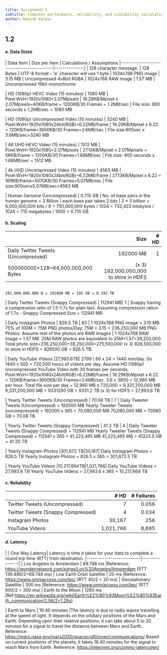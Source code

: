 ```yaml
---
title: Assignment 1
subtitle: Computer performance, reliability, and scalability calculation
author: Manish Kalkar
---
```


## 1.2 

#### a. Data Sizes

| Data Item                                  | Size per Item | Calculations / Assumptions
|--------------------------------------------|--------------:|
| 128 character message.                     | 128 Bytes     | UTF-8 format - 'a' character will use 1 byte
| 1024x768 PNG image                         | 3.15 MB       | Uncompressed 4x8bit RGBA
| 1024x768 RAW image                         | 1.57 MB       | Uncompressed 16bit monochrome

| HD (1080p) HEVC Video (15 minutes)         | 1080 MB       | Pixel:WxH=1920x1080=2.07Mpixels | 19.29KB/Mpixel x 2.07Mpixels=40KB/frame                                                                    = 1200KB/30 Frames = 1.2MB/sec | File size: 900 seconds x 1.2MB/sec = 1080 MB

| HD (1080p) Uncompressed Video (15 minutes) | 3240 MB       | Pixel:WxH=1920x1080x24bit(RGB)=6.22MB/frame | 19.29KB/Mpixel x 6.22 =                                                                        120KB/frame=3600KB/30 Frames=3.6MB/sec | File size:900sec x 3.6MB/sec=3240 MB

| 4K UHD HEVC Video (15 minutes)             | 1512 MB       | Pixel:WxH=1920x1080=2.07Mpixels | 27.13KB/Mpixel x 2.07Mpixels = 56KB/frame                                                                  = 1200KB/30 Frames=1.68MB/sec | File size: 900 seconds x 1.68MB/sec = 1512 MB

| 4k UHD Uncompressed Video (15 minutes)     | 4563 MB       | Pixel:WxH=1920x1080x24bit(RGB)=6.22MB/frame | 27.13KB/Mpixel x 6.22 =                                                                        169KB/frame=5070KB/30 Frames=5.07MB/sec | File size:900secx5.07MB/sec=4563 MB

| Human Genome (Uncompressed)                | 0.715 GB      | No. of base pairs in the human genome = 3 Billion | each base pair takes 2                                                                  bits | 2 * 3 billion = 6,000,000,000 bits / 8 = 750,000,000 bytes / 1024 =                                                                  732,422 kilobytes / 1024 = 715 megabytes / 1000 = 0.715 GB

#### b. Scaling

|                                           | Size     | # HD | 
|-------------------------------------------|---------:|-----:|
| Daily Twitter Tweets (Uncompressed)       | 192000 MB|   1  | Assuming - 128 characters/tweet and UTF-8 format - 'a' character = 1 byte.
                                                                500000000×128=64,000,000,000 Bytes | (x 3) 192,000,000,000 to store in HDFS
                                                                192,000,000,000 B = 192000 MB = 192 GB = 0.192 TB
                                                                
| Daily Twitter Tweets (Snappy Compressed)  | 112941 MB|   1  | Snappy having a compression ratio of 1.5-1.7x for plain text.
                                                                Assuming compression ration of 1.7x - Snappy Compressed Size = 112941 MB
                                                                
| Daily Instagram Photos                    | 826.5 TB |  83  | 1 1024x768 PNG image = 3.15 MB. 75% of 100M = 75M PNG photos/Day.
                                                                75M × 3.15 = 236,250,000 MB PNG Photos. Assume rest of the photos are                                                                       RAW images | 1 1024x768 RAW image = 1.57 MB. 25M RAW photos are equivalent                                                                   to 25M×1.57=39,250,000. Total photo size=236,250,000+39,250,000=275,500,000
                                                                (x 3) 826,500,000 to store in HDFS = 826500 GB = 826.5 TB.
                                                                
| Daily YouTube Videos                      |27,993.6TB| 2799 | 60 x 24 = 1440 min/day. So 1440 x 500 = 720,000 hours of videos per day.
                                                                Assume HD (1080p) Uncompressed YouTube Video with 30 frames per seconds.
                                                                Pixel:WxH=1920x1080x24bit(RGB)=6.22MB/frame | 19.29KB/Mpixel x 6.22 =                                                                       120KB/frame=3600KB/30 Frames=3.6MB/sec. 3.6 x 3600 = 12,960 MB per hour.
                                                                Total file size per day = 12,960 MB x 720,000 = 9,331,200,000 MB
                                                                9,331,200,000 MB = 9331200 GB = 9331.2 TB (x 3) for HDFS = 27,993.6 TB
                                                                
| Yearly Twitter Tweets (Uncompressed)      | 70.08 TB |   7  | Daily Tweeter Tweets (Uncompressed) = 192000 MB
                                                                Yearly Tweeter Tweets (uncompressed) = 192000 x 365 = 70,080,000 MB
                                                                70,080,000 MB = 70080 GB = 70.08 TB
                                                                
| Yearly Twitter Tweets (Snappy Compressed) | 41.2 TB  |   4  | Daily Tweeter Tweets (Snappy Compressed) = 112941 MB
                                                                Yearly Tweeter Tweets (Snappy Compressed) = 112941 x 365 = 41,223,465 MB
                                                                41,223,465 MB = 41223.5 GB = 41.20 TB
                                                                
| Yearly Instagram Photos                   |301,672 TB|30,167| Daily Instagram Photos = 826.5 TB
                                                                Yearly Instagram Photos = 826.5 x 365 = 301,672.5 TB
                                                                
| Yearly YouTube Videos                     |10,217,664TB|1,021,766| Daily YouTube Videos = 27,993.6 TB
                                                                     Yearly YouTube Videos = 27,993.6 x 365 = 10,217,664 TB
                                                                   

#### c. Reliability
|                                    | # HD    | # Failures |
|------------------------------------|--------:|-----------:|
| Twitter Tweets (Uncompressed)      |   7     |    0.056   | Assuming 0.85% Annual Failure Rate - 7 × 0.0085 = 0.0595
| Twitter Tweets (Snappy Compressed) |   4     |    0.034   | Assuming 0.85% Annual Failure Rate - 4 × 0.0085 = 0.034
| Instagram Photos                   | 30,167  |     256    | Assuming 0.85% Annual Failure Rate - 30,167 × 0.0085 = 256.4195
| YouTube Videos                     |1,021,766|    8,685   | Assuming 0.85% Annual Failure Rate - 1,021,766 × 0.0085 = 8,685.011

#### d. Latency

|                           | One Way Latency| Latency is time it takes for your data to complete a round trip time (RTT) from destination.
|---------------------------|---------------:| 
| Los Angeles to Amsterdam  | 69.748 ms      |Reference: https://wondernetwork.com/pings/Los%20Angeles/Amsterdam (RTT 139.496/2=69.748 ms)
| Low Earth Orbit Satellite | 20 ms          |Reference: https://www.omniaccess.com/leo/  (RTT 40/2 = 20 ms)
| Geostationary Satellite   | 300 ms         |Reference: https://www.omniaccess.com/leo/  (RTT 600/2 = 300 ms)
| Earth to the Moon         | 1280 ms        |Ref:https://en.wikipedia.org/wiki/Earth%E2%80%93Moon%E2%80%93Earth_communication(2.56/2=1.28s)

| Earth to Mars             | 19.40 minutes  |The latency is due to radio waves travelling at the speed of light. It depends on the orbitary                                               positions of the Mars and Earth. Depending upon their relative positions, it can take about 5                                               to 20 minutes for a signal to travel the distance between Mars and Earth.
                                              Reference: https://mars.nasa.gov/mars2020/spacecraft/rover/communications/
                                              Based on current positions of the planets, it takes 19.40 minutes for the signal to reach Mars                                               from Earth. Reference: https://interimm.org/comms-latency/en/

                                              
